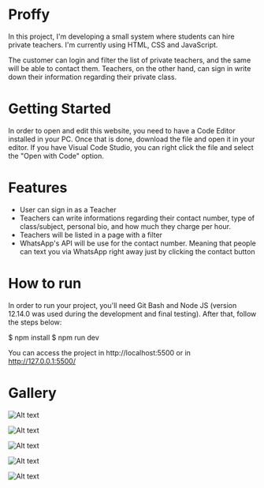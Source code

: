 # Proffy
In this project, I'm developing a small system where students can hire private teachers. I'm currently using HTML, CSS and JavaScript.

The customer can login and filter the list of private teachers, and the same will be able to contact them. Teachers, on the other hand, can sign in write down their information regarding their private class.

# Getting Started

In order to open and edit this website, you need to have a Code Editor installed in your PC. Once that is done, download the file and open it in your editor. If you have Visual Code Studio, you can right click the file and select the "Open with Code" option.

# Features 

- User can sign in as a Teacher
- Teachers can write informations regarding their contact number, type of class/subject, personal bio, and how much they charge per hour. 
- Teachers will be listed in a page with a filter
- WhatsApp's API will be use for the contact number. Meaning that people can text you via WhatsApp right away just by clicking the contact button

# How to run


In order to run your project, you'll need Git Bash and Node JS (version 12.14.0 was used during the development and final testing). After that, follow the steps below:

$ npm install
$ npm run dev

You can access the project in http://localhost:5500 or in http://127.0.0.1:5500/

# Gallery 

![Alt text](https://i.imgur.com/xKCSv7y.png)

![Alt text](https://i.imgur.com/vQWaNkm.png)

![Alt text](https://i.imgur.com/bjXAggD.png)

![Alt text](https://i.imgur.com/iIowkC4.png)

![Alt text](https://i.imgur.com/LpTN7qP.png)
